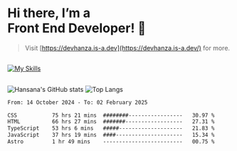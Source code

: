 # Hi there, I’m a<br>Front End Developer! 👋
> Visit [https://devhanza.is-a.dev](https://devhanza.is-a.dev/) for more.

##
[![My Skills](https://skillicons.dev/icons?i=html,css,js,tailwind,sass,bootstrap,ts,angular,nodejs,express,py,wordpress,figma,ps)](https://hansana.is-a.dev)
##
![Hansana's GitHub stats](https://github-readme-stats.vercel.app/api?username=DevHanza\&hide=issues\&show_icons=true&theme=dark)
![Top Langs](https://github-readme-stats.vercel.app/api/top-langs/?username=DevHanza\&layout=compact&theme=dark)

<!--START_SECTION:waka-->

```txt
From: 14 October 2024 - To: 02 February 2025

CSS           75 hrs 21 mins  ########-----------------   30.97 %
HTML          66 hrs 27 mins  #######------------------   27.31 %
TypeScript    53 hrs 6 mins   #####--------------------   21.83 %
JavaScript    37 hrs 19 mins  ####---------------------   15.34 %
Astro         1 hr 49 mins    -------------------------   00.75 %
```

<!--END_SECTION:waka-->

